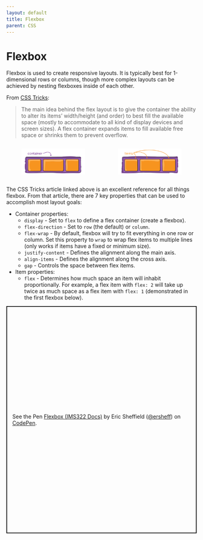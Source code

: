 ```yaml
---
layout: default
title: Flexbox
parent: CSS
---
```

# Flexbox
Flexbox is used to create responsive layouts. It is typically best for 1-dimensional rows or columns, though more complex layouts can be achieved by nesting flexboxes inside of each other.

From [CSS Tricks](https://css-tricks.com/snippets/css/a-guide-to-flexbox/):
> The main idea behind the flex layout is to give the container the ability to alter its items’ width/height (and order) to best fill the available space (mostly to accommodate to all kind of display devices and screen sizes). A flex container expands items to fill available free space or shrinks them to prevent overflow.

<div style="display: flex; justify-content: space-evenly; gap: 1ch;">
	<figure style="max-width: 350px">
		<img src="../images/01-container.svg" style="width: 100%">
	</figure>
	<figure style="max-width: 350px">
		<img src="../images/02-items.svg" style="width: 100%">
	</figure>
</div>

The CSS Tricks article linked above is an excellent reference for all things flexbox. From that article, there are 7 key properties that can be used to accomplish most layout goals:
- Container properties:
  - `display` - Set to `flex` to define a flex container (create a flexbox).
  - `flex-direction` - Set to `row` (the default) or `column`.
  - `flex-wrap` - By default, flexbox will try to fit everything in one row or column. Set this property to `wrap` to wrap flex items to multiple lines (only works if items have a fixed or minimum size).
  - `justify-content` - Defines the alignment along the main axis.
  - `align-items` - Defines the alignment along the cross axis.
  -  `gap` - Controls the space between flex items.
- Item properties:
  - `flex` - Determines how much space an item will inhabit proportionally. For example, a flex item with `flex: 2` will take up twice as much space as a flex item with `flex: 1` (demonstrated in the first flexbox below).
<p class="codepen" data-height="600" data-default-tab="html,result" data-slug-hash="VwRLgEg" data-editable="true" data-user="ersheff" style="height: 600px; box-sizing: border-box; display: flex; align-items: center; justify-content: center; border: 2px solid; margin: 1em 0; padding: 1em;">
  <span>See the Pen <a href="https://codepen.io/ersheff/pen/VwRLgEg">
  Flexbox (IMS322 Docs)</a> by Eric Sheffield (<a href="https://codepen.io/ersheff">@ersheff</a>)
  on <a href="https://codepen.io">CodePen</a>.</span>
</p>
<script async src="https://cpwebassets.codepen.io/assets/embed/ei.js"></script>
